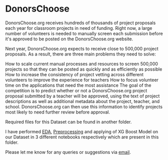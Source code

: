 # DonorsChoose
DonorsChoose.org receives hundreds of thousands of project proposals each year for classroom projects in need of funding. Right now, a large number of volunteers is needed to manually screen each submission before it's approved to be posted on the DonorsChoose.org website.

Next year, DonorsChoose.org expects to receive close to 500,000 project proposals. As a result, there are three main problems they need to solve:

How to scale current manual processes and resources to screen 500,000 projects so that they can be posted as quickly and as efficiently as possible
How to increase the consistency of project vetting across different volunteers to improve the experience for teachers
How to focus volunteer time on the applications that need the most assistance
The goal of the competition is to predict whether or not a DonorsChoose.org project proposal submitted by a teacher will be approved, using the text of project descriptions as well as additional metadata about the project, teacher, and school. DonorsChoose.org can then use this information to identify projects most likely to need further review before approval.

Required files for this Dataset can be found in another folder.

I have performed [EDA](https://github.com/Gowtham-98/ML-Case-Studies/blob/main/Donors-Choose/EDA_Donors_Choose.ipynb), [Preprocessing](https://github.com/Gowtham-98/ML-Case-Studies/blob/main/Donors-Choose/Preprocessing_Donors_Choose.ipynb) and applying of XG Boost Model on our Dataset in 3 different notebooks respectively which are present in this folder.

Please let me know for any queries or suggestions via  [email](mailto:munugowtham@gmail.com?subject=GitHub%20Query%20on%20Donors%20Choose%20Case%20Study).
